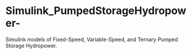 # Simulink_PumpedStorageHydropower-
Simulink models of Fixed-Speed, Variable-Speed, and Ternary Pumped Storage Hydropower.
